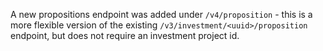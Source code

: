A new propositions endpoint was added under `/v4/proposition` - this is a more flexible version of the existing `/v3/investment/<uuid>/proposition` endpoint, but does not require an investment project id.
